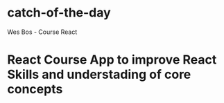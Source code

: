 # catch-of-the-day
Wes Bos - Course React

# React Course App to improve React Skills and understading of core concepts


